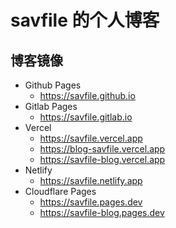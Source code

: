 # savfile 的个人博客

## 博客镜像

- Github Pages
    - https://savfile.github.io
- Gitlab Pages
    - https://savfile.gitlab.io
- Vercel
    - https://savfile.vercel.app
    - https://blog-savfile.vercel.app
    - https://savfile-blog.vercel.app
- Netlify
    - https://savfile.netlify.app
-  Cloudflare Pages
    - https://savfile.pages.dev
    - https://savfile-blog.pages.dev
